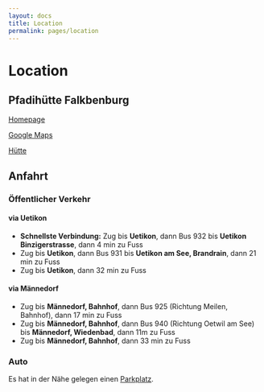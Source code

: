 ```yaml
---
layout: docs
title: Location
permalink: pages/location
---
```


# Location

## Pfadihütte Falkbenburg

<a href="http://www.pfadihuette-falkenburg.ch/" target="_blank">Homepage</a>

<a href="https://www.google.com/maps/place/Pfadiheim+Falkenburg/@47.2652552,8.6921308,15z/data=!4m12!1m6!3m5!1s0x479aaff042a89825:0x689757cac54fa1c5!2sPfadih%C3%BCtte+Falkenburg!8m2!3d47.2652555!4d8.7008856!3m4!1s0x0:0x7c67552d1618534!8m2!3d47.2677856!4d8.6941954" target="_blank">Google Maps</a>

<a href="http://www.pfadihuette-falkenburg.ch/wp-content/uploads/2015/01/Gesamtsicht-Sommer.jpg" target="_blank">Hütte</a>

## Anfahrt

### Öffentlicher Verkehr

#### via Uetikon

* **Schnellste Verbindung:** Zug bis **Uetikon**, dann Bus 932 bis **Uetikon Binzigerstrasse**, dann 4 min zu Fuss
* Zug bis **Uetikon**, dann Bus 931 bis **Uetikon am See, Brandrain**, dann 21 min zu Fuss
* Zug bis **Uetikon**, dann 32 min zu Fuss


#### via Männedorf

* Zug bis **Männedorf, Bahnhof**, dann Bus 925 (Richtung Meilen, Bahnhof), dann 17 min zu Fuss
* Zug bis **Männedorf, Bahnhof**, dann Bus 940 (Richtung Oetwil am See) bis **Männedorf, Wiedenbad**, dann 11m zu Fuss
* Zug bis **Männedorf, Bahnhof**, dann 33 min zu Fuss

### Auto

Es hat in der Nähe gelegen einen <a href="https://www.google.com/maps/@47.266299,8.6955568,343m/data=!3m1!1e3" target="_blank">Parkplatz</a>.
